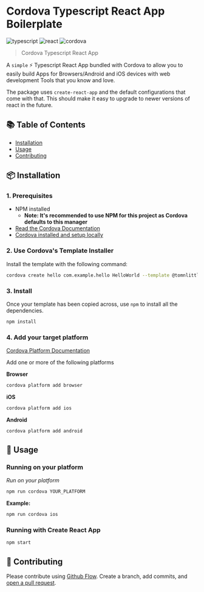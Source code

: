 # Cordova Typescript React App Boilerplate
![typescript](https://img.shields.io/badge/language-typescript-blue.svg) ![react](https://img.shields.io/badge/language-react-green.svg) ![cordova](https://img.shields.io/badge/language-cordova-lightgrey.svg)

> Cordova Typescript React App

A `simple` :zap: Typescript React App bundled with Cordova to allow you to easily build Apps for Browsers/Android and iOS devices with web development Tools that you know and love.

The package uses `create-react-app` and the default configurations that come with that. This should make it easy to upgrade to newer versions of react in the future.

## :books: Table of Contents

- [Installation](#package-installation)
- [Usage](#rocket-usage)
- [Contributing](#memo-contributing)

## :package: Installation

### 1. Prerequisites
- NPM installed
  - **Note: It's recommended to use NPM for this project as Cordova defaults to this manager**
- [Read the Cordova Documentation](https://cordova.apache.org/docs/en/latest/)
- [Cordova installed and setup locally](https://cordova.apache.org/docs/en/latest/)

### 2. Use Cordova's Template Installer
Install the template with the following command:
```sh
cordova create hello com.example.hello HelloWorld --template @tomnlittle/cordova-react-typescript
```

### 3. Install
Once your template has been copied across, use `npm` to install all the dependencies.

```sh
npm install
```

### 4. Add your target platform
[Cordova Platform Documentation](https://cordova.apache.org/docs/en/10.x/guide/cli/index.html#add-platforms)

Add one or more of the following platforms

**Browser**
```sh
cordova platform add browser
```

**iOS**
```sh
cordova platform add ios
```

**Android**
```sh
cordova platform add android
```

## :rocket: Usage

### Running on your platform
*Run on your platform*
```sh
npm run cordova YOUR_PLATFORM
```

**Example:**
```sh
npm run cordova ios
```

### Running with Create React App
```sh
npm start
```

## :memo: Contributing

Please contribute using [Github Flow](https://guides.github.com/introduction/flow/). Create a branch, add commits, and [open a pull request](https://github.com/leonard-henriquez/readme-boilerplate/compare/).
